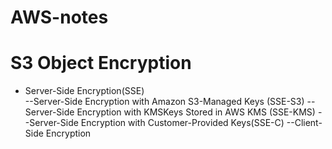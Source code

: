 # AWS-notes

# S3 Object Encryption
- Server-Side Encryption(SSE) <br>
--Server-Side Encryption with Amazon S3-Managed Keys (SSE-S3)
--Server-Side Encryption with KMSKeys Stored in AWS KMS (SSE-KMS)
--Server-Side Encryption with Customer-Provided Keys(SSE-C)
--Client-Side Encryption
